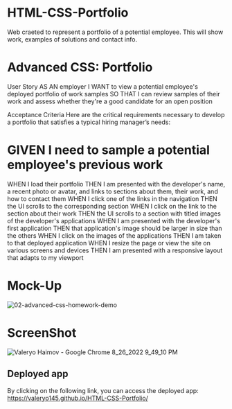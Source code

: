 # HTML-CSS-Portfolio

Web craeted to represent a portfolio of a potential employee. This will show work, examples of solutions and contact info.

# Advanced CSS: Portfolio

User Story
AS AN employer
I WANT to view a potential employee's deployed portfolio of work samples
SO THAT I can review samples of their work and assess whether they're a good candidate for an open position

Acceptance Criteria
Here are the critical requirements necessary to develop a portfolio that satisfies a typical hiring manager’s needs:

# GIVEN I need to sample a potential employee's previous work
WHEN I load their portfolio
THEN I am presented with the developer's name, a recent photo or avatar, and links to sections about them, their work, and how to contact them
WHEN I click one of the links in the navigation
THEN the UI scrolls to the corresponding section
WHEN I click on the link to the section about their work
THEN the UI scrolls to a section with titled images of the developer's applications
WHEN I am presented with the developer's first application
THEN that application's image should be larger in size than the others
WHEN I click on the images of the applications
THEN I am taken to that deployed application
WHEN I resize the page or view the site on various screens and devices
THEN I am presented with a responsive layout that adapts to my viewport

# Mock-Up

![02-advanced-css-homework-demo](https://user-images.githubusercontent.com/110436164/187013421-dbb4c1cb-0da4-43bf-a108-47cd07cae758.gif)

# ScreenShot

![Valeryo Haimov - Google Chrome 8_26_2022 9_49_10 PM](https://user-images.githubusercontent.com/110436164/187013390-055aa403-8d42-4d10-8243-db8eb72b97bd.png)

## Deployed app
By clicking on the following link, you can access the deployed app: https://valeryo145.github.io/HTML-CSS-Portfolio/
